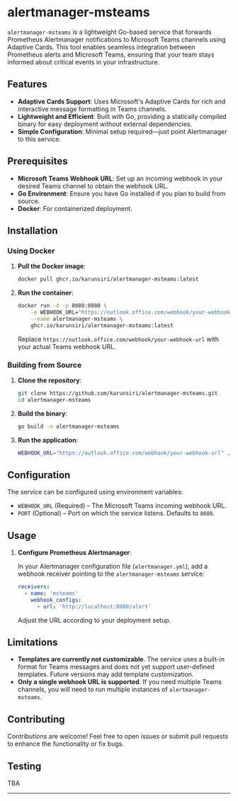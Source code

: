 # alertmanager-msteams

`alertmanager-msteams` is a lightweight Go-based service that forwards Prometheus Alertmanager notifications to Microsoft Teams channels using Adaptive Cards. This tool enables seamless integration between Prometheus alerts and Microsoft Teams, ensuring that your team stays informed about critical events in your infrastructure.

## Features

- **Adaptive Cards Support**: Uses Microsoft's Adaptive Cards for rich and interactive message formatting in Teams channels.
- **Lightweight and Efficient**: Built with Go, providing a statically compiled binary for easy deployment without external dependencies.
- **Simple Configuration**: Minimal setup required—just point Alertmanager to this service.

## Prerequisites

- **Microsoft Teams Webhook URL**: Set up an incoming webhook in your desired Teams channel to obtain the webhook URL.
- **Go Environment**: Ensure you have Go installed if you plan to build from source.
- **Docker**: For containerized deployment.

## Installation

### Using Docker

1. **Pull the Docker image**:

   ```sh
   docker pull ghcr.io/karunsiri/alertmanager-msteams:latest
   ```

2. **Run the container**:

   ```sh
   docker run -d -p 8080:8080 \
       -e WEBHOOK_URL="https://outlook.office.com/webhook/your-webhook-url" \
       --name alertmanager-msteams \
       ghcr.io/karunsiri/alertmanager-msteams:latest
   ```

   Replace `https://outlook.office.com/webhook/your-webhook-url` with your actual Teams webhook URL.

### Building from Source

1. **Clone the repository**:

   ```sh
   git clone https://github.com/karunsiri/alertmanager-msteams.git
   cd alertmanager-msteams
   ```

2. **Build the binary**:

   ```sh
   go build -o alertmanager-msteams
   ```

3. **Run the application**:

   ```sh
   WEBHOOK_URL="https://outlook.office.com/webhook/your-webhook-url" ./alertmanager-msteams
   ```

## Configuration

The service can be configured using environment variables:

- `WEBHOOK_URL` (Required) – The Microsoft Teams incoming webhook URL.
- `PORT` (Optional) – Port on which the service listens. Defaults to `8080`.

## Usage

1. **Configure Prometheus Alertmanager**:

   In your Alertmanager configuration file (`alertmanager.yml`), add a webhook receiver pointing to the `alertmanager-msteams` service:

   ```yaml
   receivers:
     - name: 'msteams'
       webhook_configs:
         - url: 'http://localhost:8080/alert'
   ```

   Adjust the URL according to your deployment setup.

## Limitations

- **Templates are currently not customizable**. The service uses a built-in format for Teams messages and does not yet support user-defined templates. Future versions may add template customization.
- **Only a single webhook URL is supported**. If you need multiple Teams channels, you will need to run multiple instances of `alertmanager-msteams`.

## Contributing

Contributions are welcome! Feel free to open issues or submit pull requests to enhance the functionality or fix bugs.

## Testing

TBA

---


